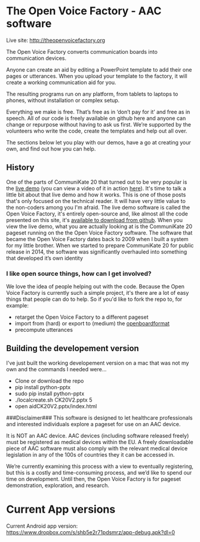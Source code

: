 
# The Open Voice Factory - AAC software

Live site: http://theopenvoicefactory.org

The Open Voice Factory converts communication boards into communication devices.

Anyone can create an aid by editing a PowerPoint template to add their one pages or utterances. When you upload your template to the factory, it will create a working communication aid for you.

The resulting programs run on any platform, from tablets to laptops to phones, without installation or complex setup.

Everything we make is free. That’s free as in ‘don’t pay for it’ and free as in speech. All of our code is freely available on github here and anyone can change or repurpose without having to ask us first. We’re supported by the volunteers who write the code, create the templates and help out all over.

The sections below let you play with our demos, have a go at creating your own, and find out how you can help.


## History
One of the parts of CommuniKate 20 that turned out to be very popular is the [live demo](http://joereddington.com/azulejoe/communikatedemo/en/) (you can view a video of it in action [here](http://joereddington.com/4693/2015/01/19/using-azulejoe-and-communikate-20-online/ "Using the Open Voice Factory and CommuniKate 20 online")). It's time to talk a little bit about that live demo and how it works. This is one of those posts that's only focused on the technical reader. It will have very little value to the non-coders among you I'm afraid. The live demo software is called the Open Voice Factory, it's entirely open-source and, like almost all the code presented on this site, it's [available to download from github](https://github.com/joereddington/azulejoe). When you view the live demo, what you are actually looking at is the CommuniKate 20 pageset running on the the Open Voice Factory software. The software that became the Open Voice Factory dates back to 2009 when I built a system for my little brother. When we started to prepare CommuniKate 20 for public release in 2014, the software was significantly overhauled into something that developed it’s own identity

### I like open source things, how can I get involved?

We love the idea of people helping out with the code. Because the Open Voice Factory is currently such a simple project, it's there are a lot of easy things that people can do to help. So if you'd like to fork the repo to, for example:
*   retarget the Open Voice Factory to a different pageset
*   import from (hard) or export to (medium) the [openboardformat](http://www.openboardformat.org)
*   precompute utterances

## Building the developement version
I've just built the working developement version on a mac that was not my own and the commands I needed were...
* Clone or download the repo
* pip install python-pptx
* sudo pip install python-pptx
* ./localcreate.sh CK20V2.pptx 5
* open aidCK20V2.pptx/index.html

###Disclaimer###
This software is designed to let healthcare professionals and interested individuals explore a pageset for use on an AAC device.  

It is NOT an AAC device. AAC devices (including software released freely) must be registered as medical devices within the EU.  A freely downloadable piece of AAC software must also comply with the relevant medical device legislation in any of the 100s of countries they it can be accessed in. 

We’re currently examining this process with a view to eventually registering, but this is a costly and time-consuming process, and we’d like to spend our time on development.  Until then, the Open Voice Factory is for pageset demonstration, exploration, and research. 

# Current App versions
Current Android app version: https://www.dropbox.com/s/shb5e2r71pdsmrz/app-debug.apk?dl=0
